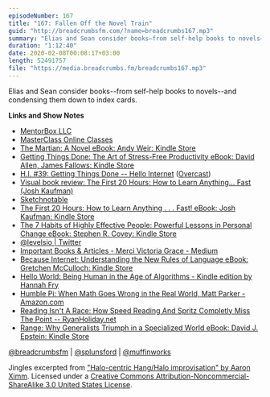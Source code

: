```yaml
---
episodeNumber: 167
title: "167: Fallen Off the Novel Train"
guid: "http://breadcrumbsfm.com/?name=breadcrumbs167.mp3"
summary: "Elias and Sean consider books—from self-help books to novels—and condensing them down to index cards."
duration: "1:12:40"
date: 2020-02-08T00:08:17+03:00
length: 52491757
file: "https://media.breadcrumbs.fm/breadcrumbs167.mp3"
---
```

Elias and Sean consider books--from self-help books to novels--and condensing them down to index cards.

**Links and Show Notes**
- [MentorBox LLC](https://www.mentorbox.com/organic-2-9-encv)
- [MasterClass Online Classes](https://www.masterclass.com/)
- [The Martian: A Novel eBook: Andy Weir: Kindle Store](http://www.amazon.com/dp/B00EMXBDMA/?tag=breadcrumbsfm-20)
- [Getting Things Done: The Art of Stress-Free Productivity eBook: David Allen, James Fallows: Kindle Store](http://www.amazon.com/dp/B00KWG9M2E/?tag=breadcrumbsfm-20)
- [H.I. #39: Getting Things Done -- Hello Internet](http://www.hellointernet.fm/podcast/39) ([Overcast](https://overcast.fm/+B1qxcbb3w))
- [Visual book review: The First 20 Hours: How to Learn Anything… Fast (Josh Kaufman)](https://sachachua.com/blog/2013/07/visual-book-review-the-first-20-hours-how-to-learn-anything-fast-josh-kaufman/)
- [Sketchnotable](https://sketchnotable.com/)
- [The First 20 Hours: How to Learn Anything . . . Fast! eBook: Josh Kaufman: Kindle Store](http://www.amazon.com/dp/B00AFPVPDG/?tag=breadcrumbsfm-20)
- [The 7 Habits of Highly Effective People: Powerful Lessons in Personal Change eBook: Stephen R. Covey: Kindle Store](http://www.amazon.com/dp/B01069X4H0/?tag=breadcrumbsfm-20)
- [‎؜@levelsio | Twitter](https://twitter.com/levelsio)
- [Important Books & Articles - Merci Victoria Grace - Medium](https://medium.com/@merci/important-books-articles-8cd067f3282c)
- [Because Internet: Understanding the New Rules of Language eBook: Gretchen McCulloch: Kindle Store](http://www.amazon.com/dp/B076GNS3J4/?tag=breadcrumbsfm-20)
- [Hello World: Being Human in the Age of Algorithms - Kindle edition by Hannah Fry](http://www.amazon.com/dp/B07BLHQMY9/?tag=breadcrumbsfm-20)
- [Humble Pi: When Math Goes Wrong in the Real World, Matt Parker - Amazon.com](http://www.amazon.com/dp/B07R8QSXYB/?tag=breadcrumbsfm-20)
- [Reading Isn't A Race: How Speed Reading And Spritz Completly Miss The Point -- RyanHoliday.net](https://ryanholiday.net/reading-isnt-a-race-how-speed-reading-and-spritz-completly-miss-the-point/)
- [Range: Why Generalists Triumph in a Specialized World eBook: David J. Epstein: Kindle Store](http://www.amazon.com/dp/B07H1ZYWTM/?tag=breadcrumbsfm-20)

[@breadcrumbsfm](https://twitter.com/breadcrumbsfm) | [@splunsford](https://twitter.com/splunsford) | [@muffinworks](https://twitter.com/muffinworks)

Jingles excerpted from ["Halo-centric Hang/Halo improvisation" by Aaron Ximm](http://freemusicarchive.org/music/aaron_ximm/handpans_and_the_hang/). Licensed under a [Creative Commons Attribution-Noncommercial-ShareAlike 3.0 United States License](http://creativecommons.org/licenses/by-nc-sa/3.0/us/).